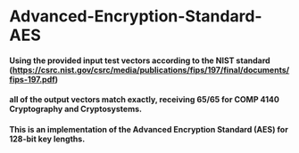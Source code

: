 # Advanced-Encryption-Standard-AES

#### Using the provided input test vectors according to the NIST standard (https://csrc.nist.gov/csrc/media/publications/fips/197/final/documents/fips-197.pdf)
#### all of the output vectors match exactly, receiving 65/65 for COMP 4140 Cryptography and Cryptosystems.
#### This is an implementation of the Advanced Encryption Standard (AES) for 128-bit key lengths.
